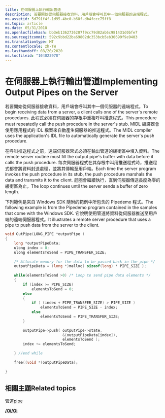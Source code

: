 ```yaml
---
title: 在伺服器上執行輸出管道
description: 若要開始從伺服器接收資料，用戶端會呼叫其中一個伺服器的遠端程式。
ms.assetid: 5d791f4f-1d95-4bc0-b68f-db4fccc75ff8
ms.topic: article
ms.date: 05/31/2018
ms.openlocfilehash: bb3eb1362736207f9cc79d82ab6c981431d0bfe7
ms.sourcegitcommit: 592c9bbd22ba69802dc353bcb5eb30699f9e9403
ms.translationtype: MT
ms.contentlocale: zh-TW
ms.lasthandoff: 08/20/2020
ms.locfileid: "104023978"
---
```

# <a name="implementing-output-pipes-on-the-server"></a><span data-ttu-id="920ea-103">在伺服器上執行輸出管道</span><span class="sxs-lookup"><span data-stu-id="920ea-103">Implementing Output Pipes on the Server</span></span>

<span data-ttu-id="920ea-104">若要開始從伺服器接收資料，用戶端會呼叫其中一個伺服器的遠端程式。</span><span class="sxs-lookup"><span data-stu-id="920ea-104">To begin receiving data from a server, a client calls one of the server's remote procedures.</span></span> <span data-ttu-id="920ea-105">此程式必須在伺服器的存根中重複呼叫推送程式。</span><span class="sxs-lookup"><span data-stu-id="920ea-105">This procedure must repeatedly call the push procedure in the server's stub.</span></span> <span data-ttu-id="920ea-106">MIDL 編譯器會使用應用程式的 IDL 檔案來自動產生伺服器的推送程式。</span><span class="sxs-lookup"><span data-stu-id="920ea-106">The MIDL compiler uses the application's IDL file to automatically generate the server's push procedure.</span></span>

<span data-ttu-id="920ea-107">在呼叫推送程式之前，遠端伺服器常式必須在輸出管道的緩衝區中填入資料。</span><span class="sxs-lookup"><span data-stu-id="920ea-107">The remote server routine must fill the output pipe's buffer with data before it calls the push procedure.</span></span> <span data-ttu-id="920ea-108">每次伺服器程式在其存根中叫用推送程式時，推送程式都會將資料封送處理，並將其傳輸至用戶端。</span><span class="sxs-lookup"><span data-stu-id="920ea-108">Each time the server program invokes the push procedure in its stub, the push procedure marshals the data and transmits it to the client.</span></span> <span data-ttu-id="920ea-109">迴圈會繼續執行，直到伺服器傳送長度為零的緩衝區為止。</span><span class="sxs-lookup"><span data-stu-id="920ea-109">The loop continues until the server sends a buffer of zero length.</span></span>

<span data-ttu-id="920ea-110">下列範例是來自 Windows SDK 隨附的範例中所包含的 Pipedemo 程式。</span><span class="sxs-lookup"><span data-stu-id="920ea-110">The following example is from the Pipedemo program contained in the samples that come with the Windows SDK.</span></span> <span data-ttu-id="920ea-111">它說明使用管道將資料從伺服器推送至用戶端的遠端伺服器程式。</span><span class="sxs-lookup"><span data-stu-id="920ea-111">It illustrates a remote server procedure that uses a pipe to push data from the server to the client.</span></span>


```C++
void OutPipe(LONG_PIPE *outputPipe )
{
    long *outputPipeData;
    ulong index = 0;
    ulong elementsToSend = PIPE_TRANSFER_SIZE;
 
    /* Allocate memory for the data to be passed back in the pipe */
    outputPipeData = (long *)malloc( sizeof(long) * PIPE_SIZE );
    
    while(elementsToSend >0) /* Loop to send pipe data elements */
    {
        if (index >= PIPE_SIZE)
            elementsToSend = 0;
        else
        {
            if ( (index + PIPE_TRANSFER_SIZE) > PIPE_SIZE )
                elementsToSend = PIPE_SIZE - index;
            else
                elementsToSend = PIPE_TRANSFER_SIZE;
        }
                    
        outputPipe->push( outputPipe->state,
                          &(outputPipeData[index]),
                          elementsToSend ); 
        index += elementsToSend;
 
    } //end while
 
    free((void *)outputPipeData);
 
}
```



## <a name="related-topics"></a><span data-ttu-id="920ea-112">相關主題</span><span class="sxs-lookup"><span data-stu-id="920ea-112">Related topics</span></span>

<dl> <dt>

[<span data-ttu-id="920ea-113">管道</span><span class="sxs-lookup"><span data-stu-id="920ea-113">pipe</span></span>](/windows/desktop/Midl/pipe)
</dt> <dt>

[<span data-ttu-id="920ea-114">**/Oi**</span><span class="sxs-lookup"><span data-stu-id="920ea-114">**/Oi**</span></span>](/windows/desktop/Midl/-oi)
</dt> </dl>

 

 